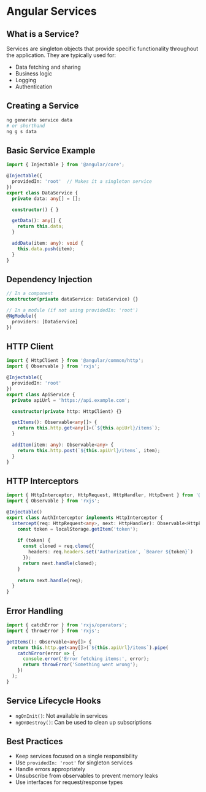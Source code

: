 # Angular Services

## What is a Service?
Services are singleton objects that provide specific functionality throughout the application. They are typically used for:
- Data fetching and sharing
- Business logic
- Logging
- Authentication

## Creating a Service
```bash
ng generate service data
# or shorthand
ng g s data
```

## Basic Service Example
```typescript
import { Injectable } from '@angular/core';

@Injectable({
  providedIn: 'root'  // Makes it a singleton service
})
export class DataService {
  private data: any[] = [];

  constructor() { }

  getData(): any[] {
    return this.data;
  }

  addData(item: any): void {
    this.data.push(item);
  }
}
```

## Dependency Injection
```typescript
// In a component
constructor(private dataService: DataService) {}

// In a module (if not using providedIn: 'root')
@NgModule({
  providers: [DataService]
})
```

## HTTP Client
```typescript
import { HttpClient } from '@angular/common/http';
import { Observable } from 'rxjs';

@Injectable({
  providedIn: 'root'
})
export class ApiService {
  private apiUrl = 'https://api.example.com';

  constructor(private http: HttpClient) {}

  getItems(): Observable<any[]> {
    return this.http.get<any[]>(`${this.apiUrl}/items`);
  }

  addItem(item: any): Observable<any> {
    return this.http.post(`${this.apiUrl}/items`, item);
  }
}
```

## HTTP Interceptors
```typescript
import { HttpInterceptor, HttpRequest, HttpHandler, HttpEvent } from '@angular/common/http';
import { Observable } from 'rxjs';

@Injectable()
export class AuthInterceptor implements HttpInterceptor {
  intercept(req: HttpRequest<any>, next: HttpHandler): Observable<HttpEvent<any>> {
    const token = localStorage.getItem('token');
    
    if (token) {
      const cloned = req.clone({
        headers: req.headers.set('Authorization', `Bearer ${token}`)
      });
      return next.handle(cloned);
    }
    
    return next.handle(req);
  }
}
```

## Error Handling
```typescript
import { catchError } from 'rxjs/operators';
import { throwError } from 'rxjs';

getItems(): Observable<any[]> {
  return this.http.get<any[]>(`${this.apiUrl}/items`).pipe(
    catchError(error => {
      console.error('Error fetching items:', error);
      return throwError('Something went wrong');
    })
  );
}
```

## Service Lifecycle Hooks
- `ngOnInit()`: Not available in services
- `ngOnDestroy()`: Can be used to clean up subscriptions

## Best Practices
- Keep services focused on a single responsibility
- Use `providedIn: 'root'` for singleton services
- Handle errors appropriately
- Unsubscribe from observables to prevent memory leaks
- Use interfaces for request/response types
